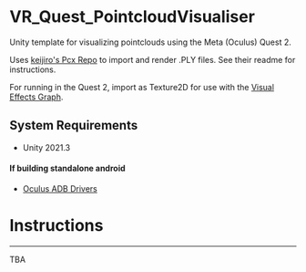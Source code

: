 # VR_Quest_PointcloudVisualiser
Unity template for visualizing pointclouds using the Meta (Oculus) Quest 2.

Uses [keijiro's Pcx Repo](https://github.com/keijiro/Pcx) to import and render .PLY files.
See their readme for instructions.

For running in the Quest 2, import as Texture2D for use with the [Visual Effects Graph](https://unity.com/visual-effect-graph).

System Requirements
-------------------
- Unity 2021.3

#### If building standalone android
- [Oculus ADB Drivers](https://developer.oculus.com/downloads/package/oculus-adb-drivers/?locale=en_GB)

# Instructions
-------------------
TBA
